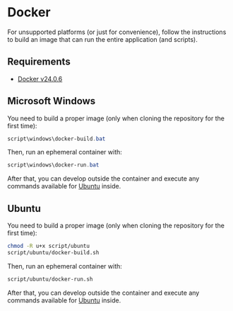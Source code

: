 # Docker

For unsupported platforms (or just for convenience), follow the instructions to build an image that can run the entire application (and scripts).

## Requirements

* [Docker v24.0.6](https://docs.docker.com/get-docker/)

## Microsoft Windows

You need to build a proper image (only when cloning the repository for the first time):

```powershell
script\windows\docker-build.bat
```

Then, run an ephemeral container with:

```powershell
script\windows\docker-run.bat
```

After that, you can develop outside the container and execute any commands available for [Ubuntu](../../doc/readme/Ubuntu.md) inside.

## Ubuntu

You need to build a proper image (only when cloning the repository for the first time):

```bash
chmod -R u+x script/ubuntu
script/ubuntu/docker-build.sh
```

Then, run an ephemeral container with:

```bash
script/ubuntu/docker-run.sh
```

After that, you can develop outside the container and execute any commands available for [Ubuntu](../../doc/readme/Ubuntu.md) inside.
